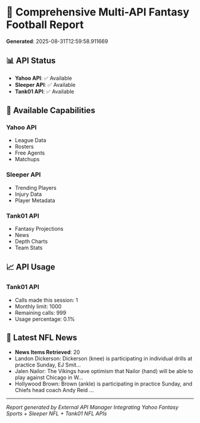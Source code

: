 # 🏈 Comprehensive Multi-API Fantasy Football Report

**Generated**: 2025-08-31T12:59:58.911669

## 📊 API Status

- **Yahoo API**: ✅ Available
- **Sleeper API**: ✅ Available
- **Tank01 API**: ✅ Available

## 🎯 Available Capabilities

### Yahoo API
- League Data
- Rosters
- Free Agents
- Matchups

### Sleeper API
- Trending Players
- Injury Data
- Player Metadata

### Tank01 API
- Fantasy Projections
- News
- Depth Charts
- Team Stats

## 📈 API Usage

### Tank01 API
- Calls made this session: 1
- Monthly limit: 1000
- Remaining calls: 999
- Usage percentage: 0.1%

## 📰 Latest NFL News

- **News Items Retrieved**: 20
- Landon Dickerson: Dickerson (knee) is participating in individual drills at practice Sunday, EJ Smit...
- Jalen Nailor: The Vikings have optimism that Nailor (hand) will be able to play against Chicago in W...
- Hollywood Brown: Brown (ankle) is participating in practice Sunday, and Chiefs head coach Andy Reid ...

---

*Report generated by External API Manager*
*Integrating Yahoo Fantasy Sports + Sleeper NFL + Tank01 NFL APIs*